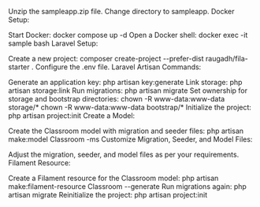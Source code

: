 Unzip the sampleapp.zip file.
Change directory to sampleapp.
Docker Setup:

Start Docker: docker compose up -d
Open a Docker shell: docker exec -it sample bash
Laravel Setup:

Create a new project: composer create-project --prefer-dist raugadh/fila-starter .
Configure the .env file.
Laravel Artisan Commands:

Generate an application key: php artisan key:generate
Link storage: php artisan storage:link
Run migrations: php artisan migrate
Set ownership for storage and bootstrap directories:
chown -R www-data:www-data storage/*
chown -R www-data:www-data bootstrap/*
Initialize the project: php artisan project:init
Create a Model:

Create the Classroom model with migration and seeder files:
php artisan make:model Classroom -ms
Customize Migration, Seeder, and Model Files:

Adjust the migration, seeder, and model files as per your requirements.
Filament Resource:

Create a Filament resource for the Classroom model:
php artisan make:filament-resource Classroom --generate
Run migrations again: php artisan migrate
Reinitialize the project: php artisan project:init
